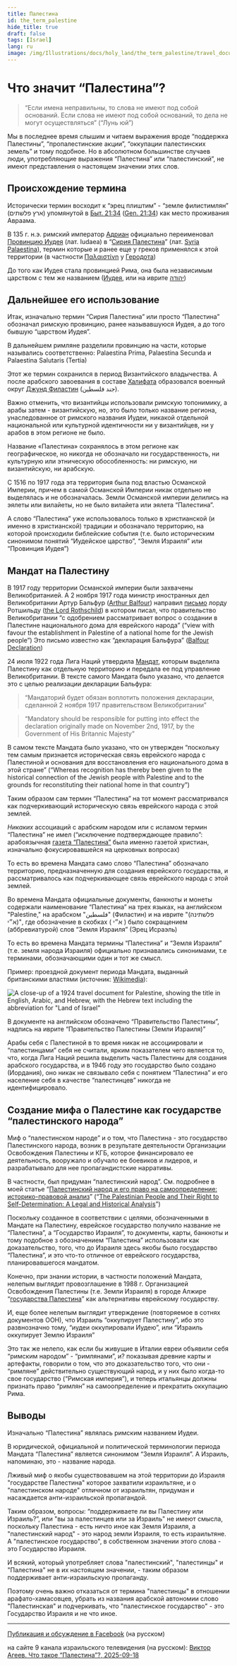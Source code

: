 ```yaml
---
title: Палестина 
id: the_term_palestine
hide_title: true
draft: false
tags: [Israel]
lang: ru
image: /img/Illustrations/docs/holy_land/the_term_palestine/travel_document_cropped_01_marked.png 
---
```


# Что значит “Палестина”? 

> “Если имена неправильны, то слова не имеют под собой оснований. Если слова не имеют под собой оснований, то дела не могут осуществляться” (“Лунь юй”)

Мы в последнее время слышим и читаем выражения вроде “поддержка Палестины”, “пропалестинские акции”, “оккупации палестинских земель” и тому подобное. Но в абсолютном большинстве случаев люди, употребляющие выражения “Палестина” или “палестинский”, не имеют представления о настоящем значении этих слов.

## Происхождение термина

Исторически термин восходит к “эрец плиштим” - “земле филистимлян” (ארץ פלשתים) упомянутой в [Быт. 21:34](https://ru.wikisource.org/wiki/%D0%91%D1%8B%D1%82%D0%B8%D0%B5#21:34) ([Gen. 21:34](https://mechon-mamre.org/p/pt/pt0121.htm)) как место проживания Авраама.

В 135 г. н.э. римский император  [Адриан](https://en.wikipedia.org/wiki/Hadrian) официально переименовал [Провинцию Иудея](https://en.wikipedia.org/wiki/Judaea_\(Roman_province\)) (лат. Iudaea) в “[Сирия Палестина](https://ru.wikipedia.org/wiki/%D0%A1%D0%B8%D1%80%D0%B8%D1%8F_%D0%9F%D0%B0%D0%BB%D0%B5%D1%81%D1%82%D0%B8%D0%BD%D1%81%D0%BA%D0%B0%D1%8F)” (лат. [Syria Palaestina](https://en.wiktionary.org/wiki/Syria_Palaestina)), термин которые и ранее еще у греков применялся к этой территории (в частности [Παλαιστίνη](https://en.wiktionary.org/wiki/%CE%A0%CE%B1%CE%BB%CE%B1%CE%B9%CF%83%CF%84%CE%AF%CE%BD%CE%B7) у [Геродота](https://sacred-texts.com/cla/hh/hh2100.htm))

До того как Иудея стала провинцией Рима, она была независимым царством с тем же названием ([Иудея](https://en.wikipedia.org/wiki/Kingdom_of_Judah), или на иврите [יהודה](https://he.wikipedia.org/wiki/%D7%9E%D7%9E%D7%9C%D7%9B%D7%AA_%D7%99%D7%94%D7%95%D7%93%D7%94))

## Дальнейшее его использование

Итак, изначально термин “Сирия Палестина” или просто “Палестина” обозначал римскую провинцию, ранее называвшуюся Иудея, а до того бывшую “царством Иудея”.

В дальнейшем римляне разделили провинцию на части, которые назывались соответственно: Palaestina Prima, Palaestina Secunda и Palaestina Salutaris (Tertia)

Этот же термин сохранился в период Византийского владычества. А после арабского завоевания в составе [Халифата](https://ru.wikipedia.org/wiki/%D0%90%D1%80%D0%B0%D0%B1%D1%81%D0%BA%D0%B8%D0%B9_%D1%85%D0%B0%D0%BB%D0%B8%D1%84%D0%B0%D1%82) образовался военный округ [Джунд Филастин](https://en.wikipedia.org/wiki/Jund_Filastin) (جند فلسطين).

Важно отменить, что византийцы использовали римскую топонимику,  а арабы затем \- византийскую, но, это было только название региона, унаследованное от римского названия Иудеи, никакой отдельной национальной или культурной идентичности ни у византийцев, ни у арабов в этом регионе не было.

Название «Палестина» сохранялось в этом регионе как географическое, но никогда не обозначало ни государственность, ни культурную или этническую обособленность: ни римскую, ни византийскую, ни арабскую.

С 1516 по 1917 года эта территория была под властью Османской Империи, причем в самой Османской Империи никак отдельно не выделялась и не обозначалась. Земли Османской империи делились на эялеты или вилайеты, но не было вилайета или эялета “Палестина”.

А слово “Палестина” уже использовалось только в христианской (и именно в христианской) традиции и обозначало территорию, на которой происходили библейские события (т.е. было историческим синонимом понятий “Иудейское царство”, “Земля Израиля” или “Провинция Иудея”)

## Мандат на Палестину

В 1917 году территории Османской империи были захвачены Великобританией. А 2 ноября 1917 года министр иностранных дел Великобритании Артур Бальфур ([Arthur Balfour](https://en.wikipedia.org/wiki/Arthur_Balfour)) направил [письмо](https://en.wikipedia.org/wiki/Balfour_Declaration) лорду Ротшильду ([the Lord Rothschild](https://en.wikipedia.org/wiki/Walter_Rothschild,_2nd_Baron_Rothschild)) в котором писал, что правительство Великобритании “с одобрением рассматривает вопрос о создании в Палестине национального дома для еврейского народа” (“view with favour the establishment in Palestine of a national home for the Jewish people”) Это письмо известно как “декларация Бальфура” ([Balfour Declaration](https://en.wikipedia.org/wiki/Balfour_Declaration))

24 июля 1922 года Лига Наций утвердила [Мандат](https://en.wikisource.org/wiki/Palestine_Mandate_\(1922\)), которым выделила Палестину как отдельную территорию и передала ее под управление Великобритании. В тексте самого Мандата было указано, что делается это с целью реализации декларации Бальфура:

> “Мандаторий будет обязан воплотить положения декларации, сделанной 2 ноября 1917 правительством Великобритании”

> “Mandatory should be responsible for putting into effect the declaration originally made on November 2nd, 1917, by the Government of His Britannic Majesty”

В самом тексте Мандата было указано, что он утвержден “поскольку тем самым признается историческая связь еврейского народа с Палестиной и основания для восстановления его национального дома в этой стране” (“Whereas recognition has thereby been given to the historical connection of the Jewish people with Palestine and to the grounds for reconstituting their national home in that country”)

Таким образом сам термин “Палестина” на тот момент рассматривался как подчеркивающий историческую связь еврейского народа с этой землей.

*Никаких* ассоциаций с арабским народом или с исламом термин “Палестина” не имел (“исключение подтверждающее правило”: арабоязычная [газета “Палестина”](https://en.wikipedia.org/wiki/Falastin) была именно газетой христиан, изначально фокусировавшейся на церковных вопросах)

То есть во времена Мандата само слово “Палестина” обозначало территорию, предназначенную для создания еврейского государства, и рассматривалось как подчеркивающее связь еврейского народа с этой землей.

Во времена Мандата официальные документы, банкноты и монеты содержали наименование “Палестина” на трех языках, на английском  "Palestine," на арабском "فلسطين" (Филастин) и на иврите "(פלשתינה (א״י", где обозначение в скобках ( א״י ) было сокращением (аббревиатурой) слов “Земля Израиля” (Эрец Исраэль)

То есть во времена Мандата термины “Палестина” и “Земля Израиля” (т.е. земля народа Израиля) официально признавались синонимами, т.е терминами, обозначающими один и тот же смысл.

Пример: проездной документ периода Мандата, выданный британскими властями (источник: [Wikimedia](https://commons.wikimedia.org/wiki/File:1924_Palestine_travel_document.jpg)):

![A close-up of a 1924 travel document for Palestine, showing the title in English, Arabic, and Hebrew, with the Hebrew text including the abbreviation for "Land of Israel"](/img/Illustrations/docs/holy_land/the_term_palestine/travel_document_cropped_01_marked.png)

В документе на английском обозначено “Правительство Палестины”, надпись на иврите “Правительство Палестины (Земли Израиля)”

Арабы себя с Палестиной в то время никак не ассоциировали и “палестинцами” себя не считали, ярким показателем чего является то, что, когда Лига Наций решила выделить часть Палестины для создания арабского государства, и в 1946 году это государство было создано (Иордания), оно никак не связывало себя с понятием “Палестина” и его население себя в качестве “палестинцев” никогда не идентифицировало.

## Создание мифа о Палестине как государстве “палестинского народа”

Миф о “палестинском народе” и о том, что Палестина - это государство Палестинского народа, возник в результате деятельности Организации Освобождения Палестины и КГБ, которое финансировало ее деятельность, вооружало и обучало ее боевиков и лидеров, и разрабатывало для нее пропагандистские нарративы.

В частности, был придуман “палестинский народ”. Cм. подробнее в моей статье “[Палестинский народ и его право на самоопределение: историко-правовой анализ](https://international-law.info/ru/Holy-Land/palestinian_people/)” (“[The Palestinian People and Their Right to Self-Determination: A Legal and Historical Analysis](https://international-law.info/Holy-Land/palestinian_people/)”)

Поскольку созданное в соответствии с целями, обозначенными в Мандате на Палестину, еврейское государство получило название не “Палестина”, а “Государство Израиля”, то документы, карты, банкноты и тому подобное з обозначением “Палестина” использовали как доказательство, того, что до Израиля здесь якобы было государство “Палестина”, и это что-то отличное от еврейского государства, планировавшегося мандатом.

Конечно, при знании истории, в частности положений Мандата, нелепым выглядит провозглашение в 1988 г. Организацией Освобождения Палестины (т.е. Земли Израиля) в городе Алжире “[государства Палестина](https://international-law.info/ru/Holy-Land/state_of_palestine)” как альтернативы еврейскому государству.

И, еще более нелепым выглядит утверждение (повторяемое в сотнях документов ООН), что Израиль “оккупирует Палестину”, ибо это развнозначно тому, “иудеи оккупировали Иудею”, или “Израиль оккупирует Землю Израиля”

Это так же нелепо, как если бы живущие в Италии евреи объявили себя “римским народом” - “римлянами”, и? показывая древние карты и артефакты, говорили о том, что это доказательство того, что они - “римляне” действительно существующий народ, и у них было когда-то свое государство (“Римская империя”), и теперь итальянцы должны признать право “римлян” на самоопределение и прекратить оккупацию Рима.

## Выводы

Изначально “Палестина” являлась римским названием Иудеи.

В юридической, официальной и политической терминологии периода Мандата “Палестина” является синонимом “Земля Израиля”. А Израиль, напоминаю, это - название народа.

Лживый миф о якобы существовавшем на этой территории до Израиля "государстве Палестина" которое захватили израильтяне, и о "палестинском народе" отличном от израильтян, придуман и насаждается анти-израильской пропагандой.

Таким образом, вопросы: “поддерживаете ли вы Палестину или Израиль?”, или "вы за палестинцев или за Израиль" не имеют смысла, поскольку Палестина - есть ничто иное как Земля Израиля, а "палестинский народ" - это народ земли Израиля, то есть израильтяне. А "палестинское государство", в собственном значении этого слова - это Государство Израиля.

И всякий, который употребляет слова "палестинский", "палестинцы" и "Палестина" не в их настоящем значении, - таким образом поддерживает анти-израильскую пропаганду.

Поэтому очень важно отказаться от термина "палестинцы" в отношении арафато-хамасовцев, убрать из названия арабской автономии слово "Палестинская" и подчеркивать, что "палестинское государство" - это Государство Израиля и не что иное.

---

[Публикация и обсуждение в Facebook](https://www.facebook.com/viktor.ageyev/posts/pfbid0cCsuWvm7jMg1R2JHXnr4ZKRDE1YRBJaebeqvP1apdEZvnWpzv4nfNCs9E55CCoTTl) (на русском)   

на сайте 9 канала израильского телевидения (на русском):
[Виктор Агеев. Что такое “Палестина”?, 2025-09-18](https://www.9tv.co.il/Item/112786)
